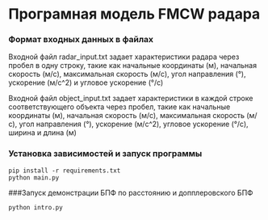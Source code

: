 # Програмная модель FMCW радара
### Формат входных данных в файлах
Входной файл radar_input.txt задает характеристики радара через пробел в одну строку, такие как начальные координаты (м), начальная скорость (м/с), максимальная скорость (м/с), угол направления (°), ускорение (м/с^2) и угловое ускорение (°/с)

Входной файл object_input.txt задает характеристики в каждой строке соответствующего объекта через пробел, такие как начальные координаты (м), начальная скорость (м/с), максимальная скорость (м/с), угол направления (°), ускорение (м/с^2), угловое ускорение (°/с), ширина и длина (м)
### Установка зависимостей и запуск программы
```
pip install -r requirements.txt
python main.py
```

###Запуск демонстрации БПФ по расстоянию и допплеровского БПФ

```
python intro.py
```
